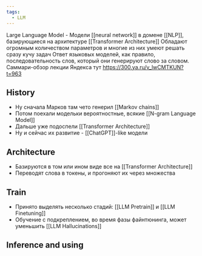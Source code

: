 ```yaml
---
tags:
  - LLM
---
```

Large Language Model - Модели [[neural network]] в домене [[NLP]], базирующиеся на архитектуре [[Transformer Architecture]]
Обладают огромным количеством параметров и многие из них умеют решать сразу кучу задач
Ответ языковых моделей, как правило, последовательность слов, который они генерируют слово за словом.
Саммари-обзор лекции Яндекса тут https://300.ya.ru/v_lwCMTKUN?t=963

## History
- Ну сначала Марков там чето генерил [[Markov chains]]
- Потом поехали модельки вероятностные, всякие [[N-gram Language Model]]
- Дальше уже подоспели [[Transformer Architecture]]
- Ну и сейчас их развитие - [[ChatGPT]]-like модели


## Architecture
- Базируются в том или ином виде все на [[Transformer Architecture]]
- Переводят слова в токены, и прогоняют их через множества


## Train
- Принято выделять несколько стадий: [[LLM Pretrain]] и [[LLM Finetuning]]
- Обучение с подкреплением, во время фазы файнтюнинга, может уменьшить [[LLM Hallucinations]]


## Inference and using
